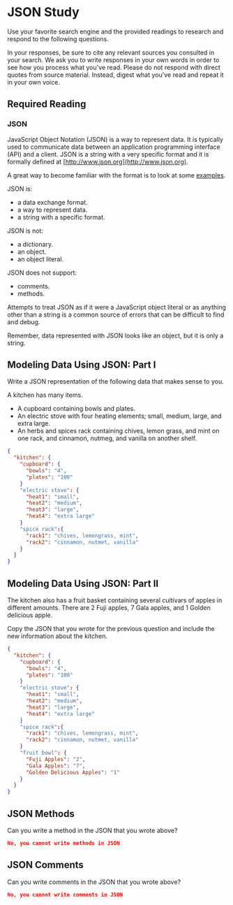 # JSON Study

Use your favorite search engine and the provided readings to research and
respond to the following questions.

In your responses, be sure to cite any relevant sources you consulted in your
search. We ask you to write responses in your own words in order to see how you
process what you've read. Please do not respond with direct quotes from source
material. Instead, digest what you've read and repeat it in your own voice.

## Required Reading

### JSON

JavaScript Object Notation (JSON) is a way to represent data. It is typically used to communicate data
between an application programming interface (API) and a client. JSON is a string with a very specific format and it is formally defined at [http://www.json.org](http://www.json.org).

A great way to become familiar with the format is to look at some [examples](http://www.json.org/example.html).

JSON is:
-   a data exchange format.
-   a way to represent data.
-   a string with a specific format.

JSON is not:
-   a dictionary.
-   an object.
-   an object literal.

JSON does not support:
-   comments.
-   methods.

Attempts to treat JSON as if it were a JavaScript object literal or as anything
other than a string is a common source of errors that can be difficult to find
and debug.

Remember, data represented with JSON looks like an object, but it is only a
string.

## Modeling Data Using JSON: Part I

Write a JSON representation of the following data that makes sense to you.

A kitchen has many items.
-   A cupboard containing bowls and plates.
-   An electric stove with four heating elements; small, medium, large, and
    extra large.
-   An herbs and spices rack containing chives, lemon grass, and mint on one
    rack, and cinnamon, nutmeg, and vanilla on another shelf.

```json
{
  "kitchen": {
    "cupboard": {
      "bowls": "4",
      "plates": "100"
    }
    "electric stove": {
      "heat1": "small",
      "heat2": "medium",
      "heat3": "large",
      "heat4": "extra large"
    }
    "spice rack":{
      "rack1": "chives, lemongrass, mint",
      "rack2": "cinnamon, nutmet, vanilla"
    }
  }
}
```

## Modeling Data Using JSON: Part II

The kitchen also has a fruit basket containing several cultivars of apples in
different amounts. There are 2 Fuji apples, 7 Gala apples, and 1 Golden
delicious apple.

Copy the JSON that you wrote for the previous question and include the new information about the kitchen.

```json
{
  "kitchen": {
    "cupboard": {
      "bowls": "4",
      "plates": "100"
    }
    "electric stove": {
      "heat1": "small",
      "heat2": "medium",
      "heat3": "large",
      "heat4": "extra large"
    }
    "spice rack":{
      "rack1": "chives, lemongrass, mint",
      "rack2": "cinnamon, nutmet, vanilla"
    }
    "fruit bowl": {
      "Fuji Apples": "2",
      "Gala Apples": "7",
      "Golden Delicious Apples": "1"
    }
  }
}
```

## JSON Methods

Can you write a method in the JSON that you wrote above?

```json
No, you cannot write methods in JSON
```

## JSON Comments

Can you write comments in the JSON that you wrote above?

```json
No, you cannot write comments in JSON
```
